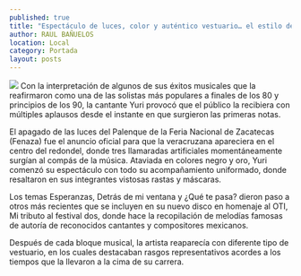 ```yaml
---
published: true
title: "Espectáculo de luces, color y auténtico vestuario… el estilo de Yuri"
author: RAUL BAÑUELOS
location: Local
category: Portada
layout: posts
---
```


![](http://i.imgur.com/Rj056c0m.jpg)
Con la interpretación de algunos de sus éxitos musicales que la reafirmaron como una de las solistas más populares a finales de los 80 y principios de los 90, la cantante Yuri provocó que el público la recibiera con múltiples aplausos desde el instante en que surgieron las primeras notas.

El apagado de las luces del Palenque de la Feria Nacional de Zacatecas (Fenaza) fue el anuncio oficial para que la veracruzana apareciera en el centro del redondel, donde tres llamaradas artificiales momentáneamente surgían al compás de la música. 
Ataviada en colores negro y oro, Yuri comenzó su espectáculo con todo su acompañamiento uniformado, donde resaltaron en sus integrantes vistosas rastas y máscaras. 

Los temas Esperanzas, Detrás de mi ventana y ¿Qué te pasa? dieron paso a otros más recientes que se incluyen en su nuevo disco en homenaje al OTI, Mi tributo al festival dos, donde hace la recopilación de melodías famosas de autoría de reconocidos cantantes y compositores mexicanos.

Después de cada bloque musical, la artista reaparecía con diferente tipo de vestuario, en los cuales destacaban rasgos representativos acordes a los tiempos que la llevaron a la cima de su carrera.
